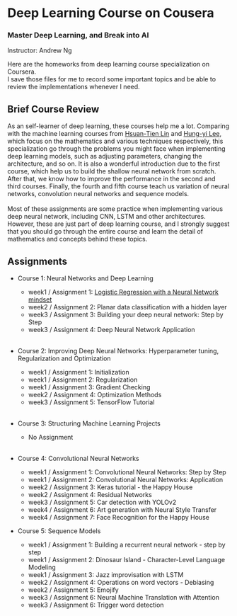# Deep Learning Course on Cousera

### <a href="https://www.coursera.org/specializations/deep-learning" style="text-decoration:none">Master Deep Learning, and Break into AI</a><br>
Instructor: Andrew Ng

Here are the homeworks from deep learning course specialization on Coursera.<br>
I save those files for me to record some important topics and be able to review the implementations whenever I need.

## Brief Course Review
As an self-learner of deep learning, these courses help me a lot. Comparing with the machine learning courses from [Hsuan-Tien Lin](https://www.youtube.com/user/hsuantien/feed) and [Hung-yi Lee](https://www.youtube.com/channel/UC2ggjtuuWvxrHHHiaDH1dlQ), which focus on the mathematics and various techniques respectively, this specialization go through the problems you might face when implementing deep learning models, such as adjusting parameters, changing the architecture, and so on. It is also a wonderful introduction due to the first course, which help us to build the shallow neural network from scratch. After that, we know how to improve the performance in the second and third courses. Finally, the fourth and fifth course teach us variation of neural networks, convolution neural networks and sequence models. <br>
<br>
Most of these assignments are some practice when implementing various deep neural network, including CNN, LSTM and other architectures. However, these are just part of deep learning course, and I strongly suggest that you should go through the entire course and learn the detail of mathematics and concepts behind these topics. <br>

## Assignments
- Course 1: Neural Networks and Deep Learning<br>
    - week1 / Assignment 1: [Logistic Regression with a Neural Network mindset](Course1/Logistic+Regression+with+a+Neural+Network+mindset+v5.ipynb) <br>
    - week2 / Assignment 2: <a href="" style="text-decoration:none">Planar data classification with a hidden layer </a><br>
    - week3 / Assignment 3: <a href="" style="text-decoration:none">Building your deep neural network: Step by Step </a><br>
    - week3 / Assignment 4: <a href="" style="text-decoration:none">Deep Neural Network Application </a><br>
    <br>
- Course 2: Improving Deep Neural Networks: Hyperparameter tuning, Regularization and Optimization<br>
    - week1 / Assignment 1: <a href="" style="text-decoration:none">Initialization </a><br>
    - week1 / Assignment 2: <a href="" style="text-decoration:none">Regularization </a><br>
    - week1 / Assignment 3: <a href="" style="text-decoration:none">Gradient Checking </a><br>
    - week2 / Assignment 4: <a href="" style="text-decoration:none">Optimization Methods </a><br>
    - week3 / Assignment 5: <a href="" style="text-decoration:none">TensorFlow Tutorial </a><br>
    <br>
- Course 3: Structuring Machine Learning Projects <br>
	- No Assignment
    <br>
- Course 4: Convolutional Neural Networks<br>
    - week1 / Assignment 1: <a href="" style="text-decoration:none">Convolutional Neural Networks: Step by Step </a><br>
    - week1 / Assignment 2: <a href="" style="text-decoration:none">Convolutional Neural Networks: Application </a><br>
    - week2 / Assignment 3: <a href="" style="text-decoration:none">Keras tutorial - the Happy House </a><br>
    - week2 / Assignment 4: <a href="" style="text-decoration:none">Residual Networks </a><br>
    - week3 / Assignment 5: <a href="" style="text-decoration:none">Car detection with YOLOv2 </a><br>
    - week4 / Assignment 6: <a href="" style="text-decoration:none">Art generation with Neural Style Transfer</a><br>
    - week4 / Assignment 7: <a href="" style="text-decoration:none">Face Recognition for the Happy House</a><br>

- Course 5: Sequence Models<br>
	- week1 / Assignment 1: <a href="" style="text-decoration:none">Building a recurrent neural network - step by step </a><br>
	- week1 / Assignment 2: <a href="" style="text-decoration:none">Dinosaur Island - Character-Level Language Modeling </a><br>
	- week1 / Assignment 3: <a href="" style="text-decoration:none">Jazz improvisation with LSTM </a><br>
	- week2 / Assignment 4: <a href="" style="text-decoration:none">Operations on word vectors - Debiasing </a><br>
	- week2 / Assignment 5: <a href="" style="text-decoration:none">Emojify </a><br>
	- week3 / Assignment 6: <a href="" style="text-decoration:none">Neural Machine Translation with Attention
 </a><br>
 	- week3 / Assignment 6: <a href="" style="text-decoration:none">Trigger word detection
 </a><br>

	